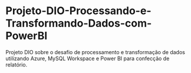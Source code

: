 # Projeto-DIO-Processando-e-Transformando-Dados-com-PowerBI
Projeto DIO sobre o desafio de processamento e transformação de dados utilizando Azure, MySQL Workspace e Power BI para confecção de relatório.
